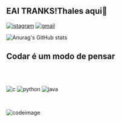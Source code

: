 ## EAI TRANKS!Thales aqui🤘

[![istagram](https://img.shields.io/badge/Instagram-E4405F?style=for-the-badge&logo=instagram&logoColor=white)](
https://www.instagram.com/tha_sscabral/)
[![gmail](https://img.shields.io/badge/Gmail-D14836?style=for-the-badge&logo=gmail&logoColor=white)](htpps//gmail.com/thales.sscabral@gmail.com)

![Anurag's GitHub stats](https://github-readme-stats.vercel.app/api?username=tcharles69&show_icons=true&theme=radical)
## Codar é um modo de pensar
​​<div style="display:inline_block"><br/>
 <img aling="center" alt="c" src="https://img.shields.io/badge/C-00599C?style=for-the-badge&logo=c&logoColor=white" />
  <img aling="center" alt="python" src="https://img.shields.io/badge/Python-3776AB?style=for-the-badge&logo=python&logoColor=white" />
  <img aling="center" alt="java" src="https://img.shields.io/badge/java-3776AB?style=for-the-badge&logo=java&logoColor=white" />
</div><br/>

![codeimage](https://github.com/tcharles69/tcharles69/assets/168160801/874195fd-d29b-48b4-9b7d-82875d8ec156)
